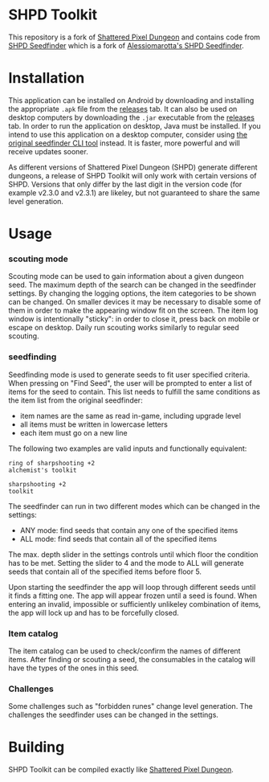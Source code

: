 # SHPD Toolkit

This repository is a fork of [Shattered Pixel Dungeon](https://github.com/00-Evan/shattered-pixel-dungeon) and contains code from [SHPD Seedfinder](https://github.com/Elektrochecker/shpd-seed-finder) which is a fork of [Alessiomarotta's SHPD Seedfinder](https://github.com/alessiomarotta/shpd-seed-finder).

# Installation
This application can be installed on Android by downloading and installing the appropriate `.apk` file from the [releases](https://github.com/Elektrochecker/shpd-toolkit/releases) tab. It can also be used on desktop computers by downloading the `.jar` executable from the [releases](https://github.com/Elektrochecker/shpd-toolkit/releases) tab. In order to run the application on desktop, Java must be installed. If you intend to use this application on a desktop computer, consider using [the original seedfinder CLI tool](https://github.com/Elektrochecker/shpd-seed-finder) instead. It is faster, more powerful and will receive updates sooner.

As different versions of Shattered Pixel Dungeon (SHPD) generate different dungeons, a release of SHPD Toolkit will only work with certain versions of SHPD. Versions that only differ by the last digit in the version code (for example v2.3.0 and v2.3.1) are likeley, but not guaranteed to share the same level generation.

# Usage

### scouting mode
Scouting mode can be used to gain information about a given dungeon seed. The maximum depth of the search can be changed in the seedfinder settings. By changing the logging options, the item categories to be shown can be changed. On smaller devices it may be necessary to disable some of them in order to make the appearing window fit on the screen. The item log window is intentionally "sticky": in order to close it, press back on mobile or escape on desktop. Daily run scouting works similarly to regular seed scouting.

### seedfinding
Seedfinding mode is used to generate seeds to fit user specified criteria. When pressing on "Find Seed", the user will be prompted to enter a list of items for the seed to contain. This list needs to fulfill the same conditions as the item list from the original seedfinder:

- item names are the same as read in-game, including upgrade level
- all items must be written in lowercase letters
- each item must go on a new line

The following two examples are valid inputs and functionally equivalent:

```
ring of sharpshooting +2
alchemist's toolkit
```
```
sharpshooting +2
toolkit
```
The seedfinder can run in two different modes which can be changed in the settings:
- ANY mode: find seeds that contain any one of the specified items
- ALL mode: find seeds that contain all of the specified items

The max. depth slider in the settings controls until which floor the condition has to be met. Setting the slider to 4 and the mode to ALL will generate seeds that contain all of the specified items before floor 5.

Upon starting the seedfinder the app will loop through different seeds until it finds a fitting one. The app will appear frozen until a seed is found. When entering an invalid, impossible or sufficiently unlikeley combination of items, the app will lock up and has to be forcefully closed.

### Item catalog
The item catalog can be used to check/confirm the names of different items. After finding or scouting a seed, the consumables in the catalog will have the types of the ones in this seed.

### Challenges
Some challenges such as "forbidden runes" change level generation. The challenges the seedfinder uses can be changed in the settings.

# Building
SHPD Toolkit can be compiled exactly like [Shattered Pixel Dungeon](https://github.com/00-Evan/shattered-pixel-dungeon).
